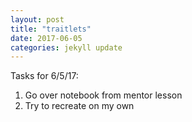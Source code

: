 ```yaml
---
layout: post
title: "traitlets"
date: 2017-06-05
categories: jekyll update
---
```


Tasks for 6/5/17:
1. Go over notebook from mentor lesson
2. Try to recreate on my own
